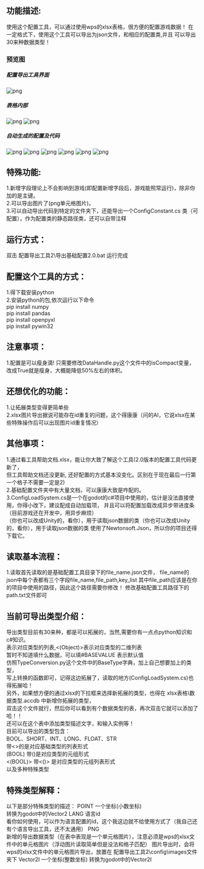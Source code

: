 ## 功能描述:
使用这个配置工具，可以通过使用wps的xlsx表格，很方便的配置游戏数据！
在一定格式下，使用这个工具可以导出为json文件，和相应的配置类,并且
可以导出30来种数据类型！
### 预览图
##### 配置导出工具界面
![png](文档/img/配置导出工具界面.png)

##### 表格内部
![png](文档/img/表格内部1.png)
![png](文档/img/表格内部2.png)

##### 自动生成的配置及代码
![png](文档/img/自动生成的配置文件.png)
![png](文档/img/配置类自动生成的结构文件.png)
![png](文档/img/自动生成的配置表名类.png)
![png](文档/img/自动生成的配置缓存代码.png)
![png](文档/img/自动生成的配置类.png)
![png](文档/img/自动生成的拓展类.png)

## 特殊功能:
1.新增字段理论上不会影响到游戏(即配置新增字段后，游戏能照常运行)，除非你加的是主键。<br>
2.可以导出图片了(png单元格图片)。<br>
3.可以自动导出代码到特定的文件夹下，还能导出一个ConfigConstant.cs 类（可配置），作为配置类的静态路径类，还可以自带注释<br>


## 运行方式：
双击 配置导出工具2\导出基础配置2.0.bat 运行完成


## 配置这个工具的方式：
1.得下载安装python<br>
2.安装python的包,依次运行以下命令<br>
pip install numpy	<br>
pip install pandas <br>
pip install openpyxl <br>
pip install pywin32 <br>

## 注意事项：
1.配置是可以瘦身滴! 
只需要修改DataHandle.py这个文件中的isCompact变量，改成True就是瘦身，大概能降低50%左右的体积。


## 还想优化的功能：
1.让拓展类型变得更简单些<br>
2.xlsx图片导出据说可能存在id重复的问题，这个得康康（问的AI，它说xlsx在某些特殊操作后可以出现图片id重复情况）<br>

## 其他事项：
1.通过看工具帮助文档.xlsx，能让你大致了解这个工具(2.0版本的配置工具代码更新了，<br>
但工具帮助文档还没更新, 还好配置的方式基本没变化。区别在于现在最后一行第一个格子不需要一定是2)<br>
2.基础配置文件夹中有大量文档，可以康康大致是咋配的。<br>
3.ConfigLoadSystem.cs是一个在godot的c#项目中使用的，估计是没法直接使用，你得小改下，建议配成自动加载项，
并且可以将配置加载改成异步带进度条（目前游戏还在开发中，用异步麻烦）<br>
（你也可以改成Unity的，看你），用于读取json数据的类（你也可以改成Unity的，看你），用于读取json数据的类
使用了Newtonsoft.Json，所以你的项目还得下载它。<br>

## 读取基本流程：
1.读取首先读取的是基础配置工具目录下的file_name.json文件，
file_name的json中每个表都有三个字段file_name,file_path,key_list
其中file_path应该是在你的项目中使用的路径，因此这个路径需要你修改！
修改基础配置工具路径下的path.txt文件即可

## 当前可导出类型介绍：
导出类型目前有30来种，都是可以拓展的，当然,需要你有一点点python知识和c#知识。<br>
<Object> 表示对应类型的列表,<(Object)>表示对应类型的二维列表<br>
暂时不知道填什么数据，可以填#BASEVALUE 表示默认值<br>
仿照TypeConversion.py这个文件中的BaseType字典，加上自己想要加上的类型，<br>
写上转换的函数即可，记得这边拓展了，读取的地方(ConfigLoadSystem.cs)也得拓展哈！<br>
另外，如果想方便的通过xlsx的下拉框来选择新拓展的类型，也得在 xlsx表格\数据类型.accdb 中新增你拓展的类型，<br>
双击这个文件就行，然后你可以看到有个数据类型的表，再次双击它就可以添加了哈！！<br>
还可以在这个表中添加类型描述文字，和输入实例等！<br>
目前可以导出的类型包含：<br>
BOOL、SHORT、INT、LONG、FLOAT、STR<br>
<BOOL> 带<>的是对应基础类型的列表形式<br>
(BOOL) 带()是对应类型的元组形式<br>
<(BOOL)> 带<()> 是对应类型的元组列表形式<br>
以及多种特殊类型<br>

## 特殊类型解释：
以下是部分特殊类型的描述：
POINT   一个坐标(小数坐标)  
  转换为godot中的Vector2
LANG   语言id   
  看你如何使用，可以作为语言配置的id，这个我这边就不给使用方式了（我自己还有个语言导出工具，还不太通用）
PNG   
  新增的导出数据类型（在表中表现是一个单元格图片），注意必须是wps的xlsx文件中的单元格图片（浮动图片读取简单但是没法和格子匹配）
图片导出时，会将wps的xlsx文件中的单元格图片导出，放置在 配置导出工具2\config\images文件夹下
Vector2I 一个坐标(整数坐标)  转换为godot中的Vector2I